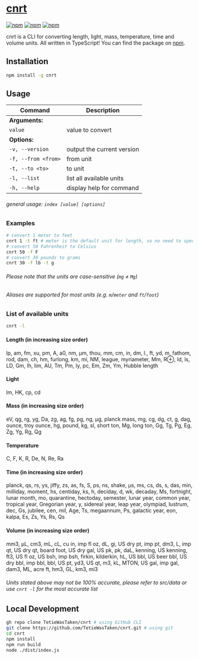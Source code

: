 # [cnrt](https://npmjs.com/package/cnrt)
[![npm](https://img.shields.io/npm/v/cnrt.svg)](https://npmjs.com/package/cnrt)
[![npm](https://img.shields.io/npm/dm/cnrt.svg)](https://npmjs.com/package/cnrt)
[![npm](https://img.shields.io/npm/l/cnrt.svg)](https://github.com/TetieWasTaken/cnrt/blob/main/LICENSE)

cnrt is a CLI for converting length, light, mass, temperature, time and volume units. All written in TypeScript! You can find the package on [npm](https://npmjs.com/package/cnrt).

## Installation
```bash
npm install -g cnrt
```

## Usage

| Command            | Description                  |
|--------------------|------------------------------|
| **Arguments:**     |                              |
| `value`            | value to convert             |
| **Options:**       |                              |
| `-v, --version`    | output the current version   |
| `-f, --from <from>`| from unit                    |
| `-t, --to <to>`    | to unit                      |
| `-l, --list`       | list all available units     |
| `-h, --help`       | display help for command     |
###### general usage: `index [value] [options]`

### Examples
```bash
# convert 1 meter to feet
cnrt 1 -t ft # meter is the default unit for length, so no need to specify -f
# convert 50 Fahrenheit to Celsius
cnrt 50 -f F
# convert 30 pounds to grams
cnrt 30 -f lb -t g
```

###### Please note that the units are case-sensitive (`mg` ≠ `Mg`)
###### Aliases are supported for most units (e.g. `m`/`meter` and `ft`/`foot`)

### List of available units
```bash
cnrt -l
```

#### Length (in increasing size order)
lp, am, fm, xu, pm, A, a0, nm, µm, thou, mm, cm, in, dm, l., ft, yd, m, fathom, rod, dam, ch, hm, furlong, km, mi, NM, league, myriameter, Mm, R⊕, ld, ls, LD, Gm, lh, lim, AU, Tm, Pm, ly, pc, Em, Zm, Ym, Hubble length

#### Light
lm, HK, cp, cd

#### Mass (in increasing size order)
eV, qg, rg, yg, Da, zg, ag, fg, pg, ng, μg, planck mass, mg, cg, dg, ct, g, dag, ounce, troy ounce, hg, pound, kg, sl, short ton, Mg, long ton, Gg, Tg, Pg, Eg, Zg, Yg, Rg, Qg

#### Temperature
C, F, K, R, De, N, Re, Ra

#### Time (in increasing size order)
planck, qs, rs, ys, jiffy, zs, as, fs, S, ps, ns, shake, µs, ms, cs, ds, s, das, min, milliday, moment, hs, centiday, ks, h, deciday, d, wk, decaday, Ms, fortnight, lunar month, mo, quarantine, hectoday, semester, lunar year, common year, tropical year, Gregorian year, y, sidereal year, leap year, olympiad, lustrum, dec, Gs, jubilee, cen, mil, Age, Ts, megaannum, Ps, galactic year, eon, kalpa, Es, Zs, Ys, Rs, Qs

#### Volume (in increasing size order)
mm3, μL, cm3, mL, cL, cu in, imp fl oz, dL, gi, US dry pt, imp pt, dm3, L, imp qt, US dry qt, board foot, US dry gal, US pk, pk, daL, kenning, US kenning, ft3, US fl oz, US bsh, imp bsh, firkin, kilderkin, hL, US bbl, US beer bbl, US dry bbl, imp bbl, bbl, US pt, yd3, US qt, m3, kL, MTON, US gal, imp gal, dam3, ML, acre ft, hm3, GL, km3, mi3

###### Units stated above may not be 100% accurate, please refer to src/data or use `cnrt -l` for the most accurate list

## Local Development
```bash
gh repo clone TetieWasTaken/cnrt # using GitHub CLI
git clone https://github.com/TetieWasTaken/cnrt.git # using git
cd cnrt
npm install
npm run build
node ./dist/index.js
```
